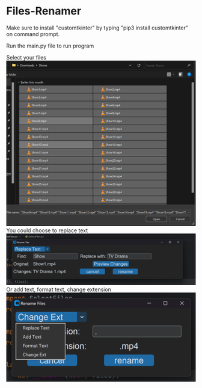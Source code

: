 # Files-Renamer

Make sure to install "customtkinter" by typing "pip3 install customtkinter" on command prompt.

Run the main.py file to run program

Select your files
![](https://github.com/ZaidMinhas/Files-Renamer/blob/main/Examples/2.Select%20Files.png)
You could choose to replace text
![](https://github.com/ZaidMinhas/Files-Renamer/blob/main/Examples/3.Replace%20Text%20Option.png)
Or add text, format text, change extension
![](https://github.com/ZaidMinhas/Files-Renamer/blob/main/Examples/5.More%20Options.png)
